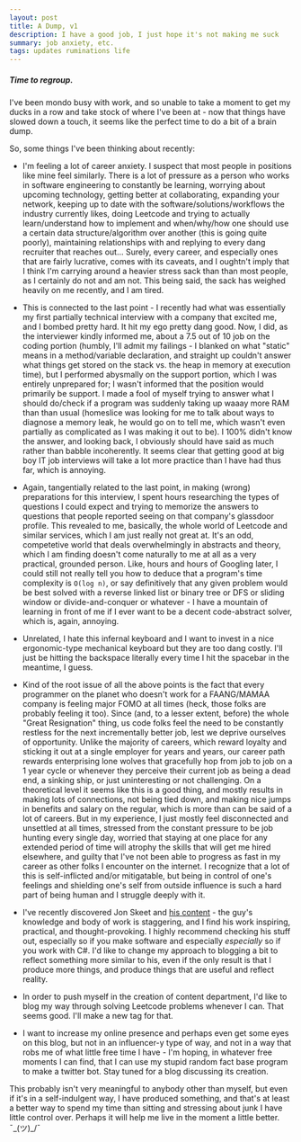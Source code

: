 ```yaml
---
layout: post
title: A Dump, v1
description: I have a good job, I just hope it's not making me suck
summary: job anxiety, etc.
tags: updates ruminations life
---
```


##### Time to regroup.

I've been mondo busy with work, and so unable to take a moment to get my ducks in a row and take stock of where I've been at - now that things have slowed down a touch, it seems like the perfect time to do a bit of a brain dump.

So, some things I've been thinking about recently:

* I'm feeling a lot of career anxiety. I suspect that most people in positions like mine feel similarly. There is a lot of pressure as a person who works in software engineering to constantly be learning, worrying about upcoming technology, getting better at collaborating, expanding your network, keeping up to date with the software/solutions/workflows the industry currently likes, doing Leetcode and trying to actually learn/understand how to implement and when/why/how one should use a certain data structure/algorithm over another (this is going quite poorly), maintaining relationships with and replying to every dang recruiter that reaches out... Surely, every career, and especially ones that are fairly lucrative, comes with its caveats, and I oughtn't imply that I think I'm carrying around a heavier stress sack than than most people, as I certainly do not and am not. This being said, the sack has weighed heavily on me recently, and I am tired.

* This is connected to the last point - I recently had what was essentially my first partially technical interview with a company that excited me, and I bombed pretty hard. It hit my ego pretty dang good. Now, I did, as the interviewer kindly informed me, about a 7.5 out of 10 job on the coding portion (humbly, I'll admit my failings - I blanked on what "static" means in a method/variable declaration, and straight up couldn't answer what things get stored on the stack vs. the heap in memory at execution time), but I performed abysmally on the support portion, which I was entirely unprepared for; I wasn't informed that the position would primarily be support. I made a fool of myself trying to answer what I should do/check if a program was suddenly taking up waaay more RAM than than usual (homeslice was looking for me to talk about ways to diagnose a memory leak, he would go on to tell me, which wasn't even partially as complicated as I was making it out to be). I 100% didn't know the answer, and looking back, I obviously should have said as much rather than babble incoherently. It seems clear that getting good at big boy IT job interviews will take a lot more practice than I have had thus far, which is annoying.

* Again, tangentially related to the last point, in making (wrong) preparations for this interview, I spent hours researching the types of questions I could expect and trying to memorize the answers to questions that people reported seeing on that company's glassdoor profile. This revealed to me, basically, the whole world of Leetcode and similar services, which I am just really not great at. It's an odd, competetive world that deals overwhelmingly in abstracts and theory, which I am finding doesn't come naturally to me at all as a very practical, grounded person. Like, hours and hours of Googling later, I could still not really tell you how to deduce that a program's time complexity is <code>O(log n)</code>, or say definitively that any given problem would be best solved with a reverse linked list or binary tree or DFS or sliding window or divide-and-conquer or whatever - I have a mountain of learning in front of me if I ever want to be a decent code-abstract solver, which is, again, annoying.

* Unrelated, I hate this infernal keyboard and I want to invest in a nice ergonomic-type mechanical keyboard but they are too dang costly. I'll just be hitting the backspace literally every time I hit the spacebar in the meantime, I guess.

* Kind of the root issue of all the above points is the fact that every programmer on the planet who doesn't work for a FAANG/MAMAA company is feeling major FOMO at all times (heck, those folks are probably feeling it too). Since (and, to a lesser extent, before) the whole "Great Resignation" thing, us code folks feel the need to be constantly restless for the next incrementally better job, lest we deprive ourselves of opportunity. Unlike the majority of careers, which reward loyalty and sticking it out at a single employer for years and years, our career path rewards enterprising lone wolves that gracefully hop from job to job on a 1 year cycle or whenever they perceive their current job as being a dead end, a sinking ship, or just uninteresting or not challenging. On a theoretical level it seems like this is a good thing, and mostly results in making lots of connections, not being tied down, and making nice jumps in benefits and salary on the regular, which is more than can be said of a lot of careers. But in my experience, I just mostly feel disconnected and unsettled at all times, stressed from the constant pressure to be job hunting every single day, worried that staying at one place for any extended period of time will atrophy the skills that will get me hired elsewhere, and guilty that I've not been able to progress as fast in my career as other folks I encounter on the internet. I recognize that a lot of this is self-inflicted and/or mitigatable, but being in control of one's feelings and shielding one's self from outside influence is such a hard part of being human and I struggle deeply with it.

* I've recently discovered Jon Skeet and [his content](https://jonskeet.uk/) - the guy's knowledge and body of work is staggering, and I find his work inspiring, practical, and thought-provoking. I highly recommend checking his stuff out, especially so if you make software and especially _especially_ so if you work with C#. I'd like to change my approach to blogging a bit to reflect something more similar to his, even if the only result is that I produce more things, and produce things that are useful and reflect reality.

* In order to push myself in the creation of content department, I'd like to blog my way through solving Leetcode problems whenever I can. That seems good. I'll make a new tag for that.

* I want to increase my online presence and perhaps even get some eyes on this blog, but not in an influencer-y type of way, and not in a way that robs me of what little free time I have - I'm hoping, in whatever free moments I can find, that I can use my stupid random fact base program to make a twitter bot. Stay tuned for a blog discussing its creation.

This probably isn't very meaningful to anybody other than myself, but even if it's in a self-indulgent way, I have produced something, and that's at least a better way to spend my time than sitting and stressing about junk I have little control over. Perhaps it will help me live in the moment a little better. ¯\_(ツ)_/¯
